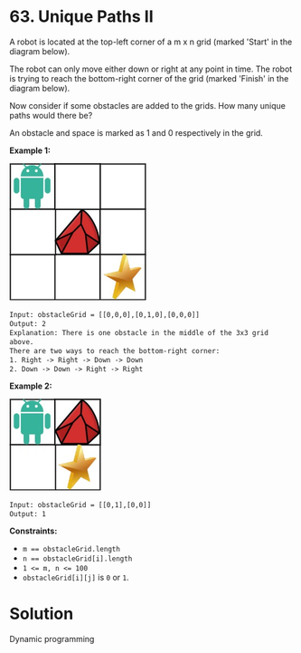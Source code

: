 # 63. Unique Paths II
A robot is located at the top-left corner of a m x n grid (marked 'Start' in the diagram below).

The robot can only move either down or right at any point in time. The robot is trying to reach the bottom-right corner of the grid (marked 'Finish' in the diagram below).

Now consider if some obstacles are added to the grids. How many unique paths would there be?

An obstacle and space is marked as 1 and 0 respectively in the grid.

__Example 1:__

![Example 1](https://github.com/BASARANOMO/leetcode-python/blob/main/solutions/Medium/63.%20Unique%20Paths%20II/robot1.jpg)
```
Input: obstacleGrid = [[0,0,0],[0,1,0],[0,0,0]]
Output: 2
Explanation: There is one obstacle in the middle of the 3x3 grid above.
There are two ways to reach the bottom-right corner:
1. Right -> Right -> Down -> Down
2. Down -> Down -> Right -> Right
```

__Example 2:__

![Example 2](https://github.com/BASARANOMO/leetcode-python/blob/main/solutions/Medium/63.%20Unique%20Paths%20II/robot2.jpg)
```
Input: obstacleGrid = [[0,1],[0,0]]
Output: 1
```

__Constraints:__
- ```m == obstacleGrid.length```
- ```n == obstacleGrid[i].length```
- ```1 <= m, n <= 100```
- ```obstacleGrid[i][j]``` is ```0``` or ```1```.

# Solution
Dynamic programming
